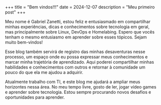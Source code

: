 +++
title = "Bem vindos!!!"
date = 2024-12-07
description = "Meu primeiro post"
+++

Meu nome é Gabriel Zanetti, estou feliz e entusiasmado em compartilhar minhas experiências, dicas e conhecimentos sobre tecnologia em geral, mas principalmente sobre Linux, DevOps e Homelabing. Espero que vocês tenham o mesmo entusiasmo em aprender sobre esses tópicos. Sejam muito bem-vindos!

Esse blog também servirá de registro das minhas desaventuras nesse processo, um espaço onde eu possa expressar meus conhecimentos e marcar minha trajetória de aprendizado. Aqui poderei compartilhar minhas habilidades e conhecimentos com outros e retornar à comunidade um pouco do que ela me ajudou a adquirir.

Atualmente trabalho com TI, e este blog me ajudará a ampliar meus horizontes nessa área. No meu tempo livre, gosto de ler, jogar vídeo games e aprender sobre tecnologia. Estou sempre procurando novos desafios e oportunidades para aprender.
